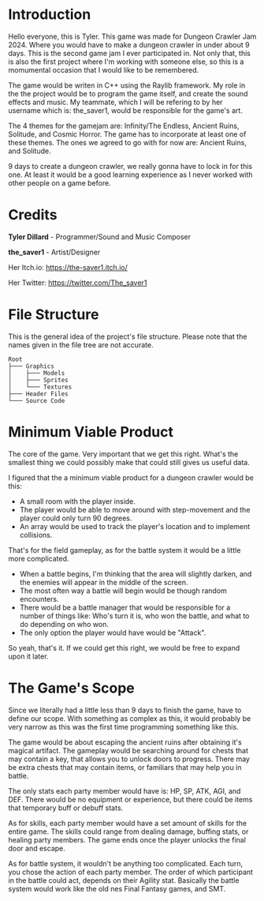 # Introduction
Hello everyone, this is Tyler. This game was made for Dungeon Crawler Jam
2024. Where you would have to make a dungeon crawler in under about 9 
days. This is the second game jam I ever participated in. Not only that,
this is also the first project where I'm working with someone else, so
this is a momumental occasion that I would like to be remembered.

The game would be writen in C++ using the Raylib framework. My role in the
the project would be to program the game itself, and create the sound
effects and music. My teammate, which I will be refering to by her
username which is: the_saver1, would be responsible for the game's art.

The 4 themes for the gamejam are: Infinity/The Endless, Ancient Ruins, 
Solitude, and Cosmic Horror. The game has to incorporate at least one of
these themes. The ones we agreed to go with for now are: Ancient Ruins,
and Solitude.

9 days to create a dungeon crawler, we really gonna have to lock in for
this one. At least it would be a good learning experience as I never
worked with other people on a game before.

# Credits
**Tyler Dillard** - Programmer/Sound and Music Composer

**the_saver1** - Artist/Designer

Her Itch.io: https://the-saver1.itch.io/

Her Twitter: https://twitter.com/The_saver1

# File Structure
This is the general idea of the project's file structure. Please note that
the names given in the file tree are not accurate.

```
Root
├─── Graphics
│    ├─── Models
│    ├─── Sprites
│    └─── Textures
├─── Header Files
└─── Source Code
```

# Minimum Viable Product
The core of the game. Very important that we get this right. What's the
smallest thing we could possibly make that could still gives us useful
data.

I figured that the a minimum viable product for a dungeon crawler would be
this: 

* A small room with the player inside.
* The player would be able to move around with step-movement and the
player could only turn 90 degrees.
* An array would be used to track the player's location and to implement
collisions.

That's for the field gameplay, as for the battle system it would be a 
little more complicated.

* When a battle begins, I'm thinking that the area will slightly darken,
and the enemies will appear in the middle of the screen.
* The most often way a battle will begin would be though random 
encounters.
* There would be a battle manager that would be responsible for a number
of things like: Who's turn it is, who won the battle, and what to do
depending on who won.
* The only option the player would have would be "Attack".

So yeah, that's it. If we could get this right, we would be free to expand
upon it later.

# The Game's Scope
Since we literally had a little less than 9 days to finish the game, have
to define our scope. With something as complex as this, it would probably
be very narrow as this was the first time programming something like this.

The game would be about escaping the ancient ruins after obtaining it's 
magical artifact. The gameplay would be searching around for chests that
may contain a key, that allows you to unlock doors to progress. There may
be extra chests that may contain items, or familiars that may help you in
battle.

The only stats each party member would have is: HP, SP, ATK, AGI, and DEF.
There would be no equipment or experience, but there could be items that
temporary buff or debuff stats.

As for skills, each party member would have a set amount of skills for the
entire game. The skills could range from dealing damage, buffing stats, or
healing party members. The game ends once the player unlocks the final
door and escape.

As for battle system, it wouldn't be anything too complicated. Each turn,
you chose the action of each party member. The order of which participant
in the battle could act, depends on their Agility stat. Basically the
battle system would work like the old nes Final Fantasy games, and SMT.
